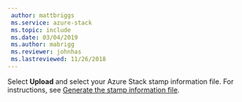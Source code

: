 ```yaml
---
 author: mattbriggs
 ms.service: azure-stack
 ms.topic: include
 ms.date: 03/04/2019
 ms.author: mabrigg
 ms.reviewer: johnhas
 ms.lastreviewed: 11/26/2018
---
```


Select **Upload** and select your Azure Stack stamp information file. For instructions, see [Generate the stamp information file](../azure-stack-vaas-parameters.md#generate-the-stamp-information-file).